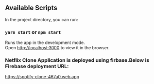 ## Available Scripts

In the project directory, you can run:

### `yarn start` or `npm start`

Runs the app in the development mode.\
Open [http://localhost:3000](http://localhost:3000) to view it in the browser.

### Netflix Clone Application is deployed using firbase.Below is Firebase deployment URL:

https://spotify-clone-467a0.web.app

